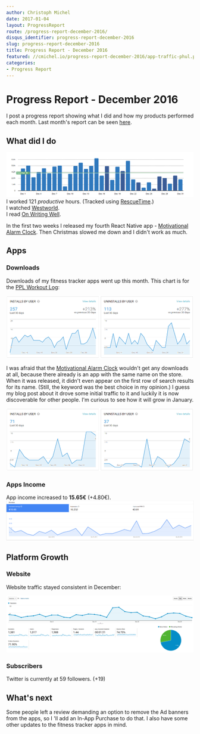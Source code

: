 ```yaml
---
author: Christoph Michel
date: 2017-01-04
layout: ProgressReport
route: /progress-report-december-2016/
disqus_identifier: progress-report-december-2016
slug: progress-report-december-2016
title: Progress Report - December 2016
featured: //cmichel.io/progress-report-december-2016/app-traffic-phul.png
categories:
- Progress Report
---
```

# Progress Report - December 2016
I post a progress report showing what I did and how my products performed each month.
Last month's report can be seen [here](/progress-report-november-2016).

## What did I do
[![Productive Hours in December 2016](./rescueTime.png)](./rescueTime.png)
I worked 121 _productive_ hours. (Tracked using [RescueTime](/redirects/rescuetime).)  
I watched [Westworld](http://www.imdb.com/title/tt0475784/).  
I read [On Writing Well](/on-writing-well/).  

In the first two weeks I released my fourth React Native app - [Motivational Alarm Clock](/released-fourth-react-native-app/).
Then Christmas slowed me down and I didn't work as much.

## Apps
### Downloads
Downloads of my fitness tracker apps went up this month. This chart is for the [PPL Workout Log](https://play.google.com/store/apps/details?id=io.cmichel.ppl):

[![App Downloads Per Day](./app-traffic-ppl.png)](./app-traffic-ppl.png)

I was afraid that the [Motivational Alarm Clock](https://play.google.com/store/apps/details?id=io.cmichel.motivation) wouldn't get any downloads at all, because there already is an app with the same name on the store. When it was released, it didn't even appear on the first row of search results for its name.
(Still, the keyword was the best choice in my opinion.)
I guess my blog post about it drove some initial traffic to it and luckily it is now discoverable for other people.
I'm curious to see how it will grow in January.

[![App Downloads Per Day](./app-traffic-motivation.png)](./app-traffic-motivation.png)


### Apps Income
App income increased to **15.65€** (+4.80€).
[![App Income AdMob](./app-income-admob.png)](./app-income-admob.png)

## Platform Growth
### Website
Website traffic stayed consistent in December:

[![Website Traffic](./website-traffic.png)](./website-traffic.png)


### Subscribers
Twitter is currently at 59 followers. (+19)

## What's next
Some people left a review demanding an option to remove the Ad banners from the apps, so I 'll add an In-App Purchase to do that.
I also have some other updates to the fitness tracker apps in mind.
